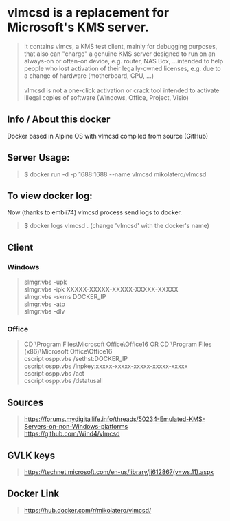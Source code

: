 # vlmcsd is a replacement for Microsoft's KMS server.

> It contains vlmcs, a KMS test client, mainly for debugging purposes, that also can "charge" a genuine KMS server
designed to run on an always-on or often-on device, e.g. router, NAS Box, ...intended to help people who lost activation of their legally-owned licenses, e.g. due to a change of hardware (motherboard, CPU, ...)<br /><br />
vlmcsd is not a one-click activation or crack tool intended to activate illegal copies of software (Windows, Office, Project, Visio)

## Info / About this docker
Docker based in Alpine OS with vlmcsd compiled from source (GitHub)

## Server Usage:
> $ docker run -d -p 1688:1688 --name vlmcsd mikolatero/vlmcsd

## To view docker log:
Now (thanks to embii74) vlmcsd process send logs to docker.
> $ docker logs vlmcsd . (change 'vlmcsd' with the docker's name)

## Client
### Windows
>slmgr.vbs -upk<br />
slmgr.vbs -ipk XXXXX-XXXXX-XXXXX-XXXXX-XXXXX<br />
slmgr.vbs -skms DOCKER_IP<br />
slmgr.vbs -ato<br />
slmgr.vbs -dlv<br />

### Office
> CD \Program Files\Microsoft Office\Office16 OR CD \Program Files (x86)\Microsoft Office\Office16<br />
cscript ospp.vbs /sethst:DOCKER_IP<br />
cscript ospp.vbs /inpkey:xxxxx-xxxxx-xxxxx-xxxxx-xxxxx<br />
cscript ospp.vbs /act<br />
cscript ospp.vbs /dstatusall<br />

## Sources
> https://forums.mydigitallife.info/threads/50234-Emulated-KMS-Servers-on-non-Windows-platforms<br />
https://github.com/Wind4/vlmcsd<br />

## GVLK keys
> https://technet.microsoft.com/en-us/library/jj612867(v=ws.11).aspx

## Docker Link
> https://hub.docker.com/r/mikolatero/vlmcsd/
